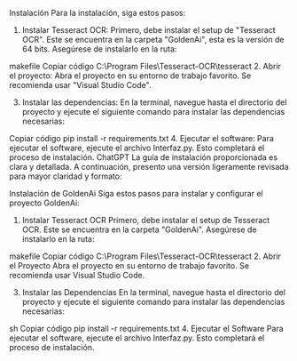 
Instalación
Para la instalación, siga estos pasos:

1. Instalar Tesseract OCR: Primero, debe instalar el setup de "Tesseract OCR". Este se encuentra en la carpeta "GoldenAi", esta es la versión de 64 bits. Asegúrese de instalarlo en la ruta:

makefile
Copiar código
C:\Program Files\Tesseract-OCR\tesseract
2. Abrir el proyecto: Abra el proyecto en su entorno de trabajo favorito. Se recomienda usar "Visual Studio Code".

3. Instalar las dependencias: En la terminal, navegue hasta el directorio del proyecto y ejecute el siguiente comando para instalar las dependencias necesarias:

Copiar código
pip install -r requirements.txt
4. Ejecutar el software: Para ejecutar el software, ejecute el archivo Interfaz.py. Esto completará el proceso de instalación.
ChatGPT
La guía de instalación proporcionada es clara y detallada. A continuación, presento una versión ligeramente revisada para mayor claridad y formato:

Instalación de GoldenAi
Siga estos pasos para instalar y configurar el proyecto GoldenAi:

1. Instalar Tesseract OCR
Primero, debe instalar el setup de Tesseract OCR. Este se encuentra en la carpeta "GoldenAi". Asegúrese de instalarlo en la ruta:

makefile
Copiar código
C:\Program Files\Tesseract-OCR\tesseract
2. Abrir el Proyecto
Abra el proyecto en su entorno de trabajo favorito. Se recomienda usar Visual Studio Code.

3. Instalar las Dependencias
En la terminal, navegue hasta el directorio del proyecto y ejecute el siguiente comando para instalar las dependencias necesarias:

sh
Copiar código
pip install -r requirements.txt
4. Ejecutar el Software
Para ejecutar el software, ejecute el archivo Interfaz.py. Esto completará el proceso de instalación.

